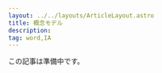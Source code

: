 ```yaml
---
layout: ../../layouts/ArticleLayout.astro
title: 概念モデル
description:
tag: word,IA
---
```


この記事は準備中です。